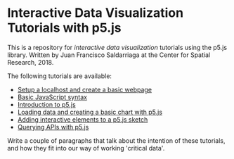 # Interactive Data Visualization Tutorials with p5.js
This is a repository for *interactive data visualization* tutorials using the p5.js library. Written by Juan Francisco Saldarriaga at the Center for Spatial Research, 2018.

The following tutorials are available:
* [Setup a localhost and create a basic webpage](https://github.com/CenterForSpatialResearch/dataviz_tutorials/blob/master/01_SetupLocalHostBasicWeb.md)
* [Basic JavaScript syntax](https://github.com/CenterForSpatialResearch/dataviz_tutorials/blob/master/02_IntroToJavascript.md)
* [Introduction to p5.js](https://github.com/CenterForSpatialResearch/dataviz_tutorials/blob/master/03_IntroToP5.md)
* [Loading data and creating a basic chart with p5.js](https://github.com/CenterForSpatialResearch/dataviz_tutorials/blob/master/04_WorkingWithData_p5js.md)
* [Adding interactive elements to a p5.js sketch](https://github.com/CenterForSpatialResearch/dataviz_tutorials/blob/master/05_Interactivity.md)
* [Querying APIs with p5.js](https://github.com/CenterForSpatialResearch/dataviz_tutorials/blob/master/06_QueryingAPIs.md)

Write a couple of paragraphs that talk about the intention of these tutorials, and how they fit into our way of working 'critical data'.
